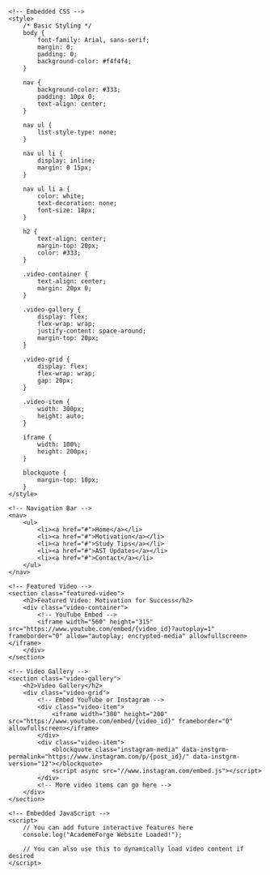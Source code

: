 
<html lang="en">
<head>
    <meta charset="UTF-8">
    <meta name="viewport" content="width=device-width, initial-scale=1.0">
    <title>AcademeForge - Motivational & Study Videos</title>
    
    <!-- Embedded CSS -->
    <style>
        /* Basic Styling */
        body {
            font-family: Arial, sans-serif;
            margin: 0;
            padding: 0;
            background-color: #f4f4f4;
        }

        nav {
            background-color: #333;
            padding: 10px 0;
            text-align: center;
        }

        nav ul {
            list-style-type: none;
        }

        nav ul li {
            display: inline;
            margin: 0 15px;
        }

        nav ul li a {
            color: white;
            text-decoration: none;
            font-size: 18px;
        }

        h2 {
            text-align: center;
            margin-top: 20px;
            color: #333;
        }

        .video-container {
            text-align: center;
            margin: 20px 0;
        }

        .video-gallery {
            display: flex;
            flex-wrap: wrap;
            justify-content: space-around;
            margin-top: 20px;
        }

        .video-grid {
            display: flex;
            flex-wrap: wrap;
            gap: 20px;
        }

        .video-item {
            width: 300px;
            height: auto;
        }

        iframe {
            width: 100%;
            height: 200px;
        }

        blockquote {
            margin-top: 10px;
        }
    </style>
</head>
<body>

    <!-- Navigation Bar -->
    <nav>
        <ul>
            <li><a href="#">Home</a></li>
            <li><a href="#">Motivation</a></li>
            <li><a href="#">Study Tips</a></li>
            <li><a href="#">AST Updates</a></li>
            <li><a href="#">Contact</a></li>
        </ul>
    </nav>

    <!-- Featured Video -->
    <section class="featured-video">
        <h2>Featured Video: Motivation for Success</h2>
        <div class="video-container">
            <!-- YouTube Embed -->
            <iframe width="560" height="315" src="https://www.youtube.com/embed/{video_id}?autoplay=1" frameborder="0" allow="autoplay; encrypted-media" allowfullscreen></iframe>
        </div>
    </section>

    <!-- Video Gallery -->
    <section class="video-gallery">
        <h2>Video Gallery</h2>
        <div class="video-grid">
            <!-- Embed YouTube or Instagram -->
            <div class="video-item">
                <iframe width="300" height="200" src="https://www.youtube.com/embed/{video_id}" frameborder="0" allowfullscreen></iframe>
            </div>
            <div class="video-item">
                <blockquote class="instagram-media" data-instgrm-permalink="https://www.instagram.com/p/{post_id}/" data-instgrm-version="12"></blockquote>
                <script async src="//www.instagram.com/embed.js"></script>
            </div>
            <!-- More video items can go here -->
        </div>
    </section>

    <!-- Embedded JavaScript -->
    <script>
        // You can add future interactive features here
        console.log("AcademeForge Website Loaded!");

        // You can also use this to dynamically load video content if desired
    </script>

</body>
</html>
